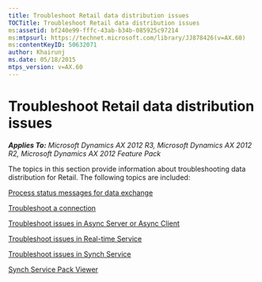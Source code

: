```yaml
---
title: Troubleshoot Retail data distribution issues
TOCTitle: Troubleshoot Retail data distribution issues
ms:assetid: bf240e99-fffc-43ab-b34b-085925c97214
ms:mtpsurl: https://technet.microsoft.com/library/JJ878426(v=AX.60)
ms:contentKeyID: 50632071
author: Khairunj
ms.date: 05/18/2015
mtps_version: v=AX.60
---
```


# Troubleshoot Retail data distribution issues 


_**Applies To:** Microsoft Dynamics AX 2012 R3, Microsoft Dynamics AX 2012 R2, Microsoft Dynamics AX 2012 Feature Pack_

The topics in this section provide information about troubleshooting data distribution for Retail. The following topics are included:

[Process status messages for data exchange](process-status-messages-for-data-exchange.md)

[Troubleshoot a connection](troubleshoot-a-connection.md)

[Troubleshoot issues in Async Server or Async Client](troubleshoot-issues-in-async-server-or-async-client.md)

[Troubleshoot issues in Real-time Service](troubleshoot-issues-in-real-time-service.md)

[Troubleshoot issues in Synch Service](troubleshoot-issues-in-synch-service.md)

[Synch Service Pack Viewer](synch-service-pack-viewer.md)

  


